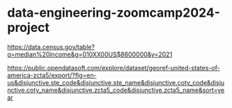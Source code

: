 # data-engineering-zoomcamp2024-project

https://data.census.gov/table?q=median%20income&g=010XX00US$8600000&y=2021

https://public.opendatasoft.com/explore/dataset/georef-united-states-of-america-zcta5/export/?flg=en-us&disjunctive.ste_code&disjunctive.ste_name&disjunctive.coty_code&disjunctive.coty_name&disjunctive.zcta5_code&disjunctive.zcta5_name&sort=year